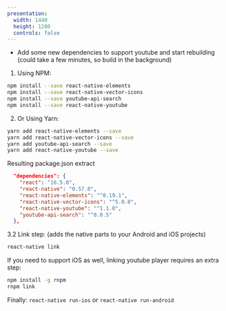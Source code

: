 ```yaml
---
presentation:
  width: 1440
  height: 1280
  controls: false
---
```


<!-- slide -->
- Add some new dependencies to support youtube and start rebuilding (could take a few minutes, so build in the background)

1. Using NPM:
```bash
npm install --save react-native-elements
npm install --save react-native-vector-icons
npm install --save youtube-api-search
npm install --save react-native-youtube
```

2. Or Using Yarn:
```bash
yarn add react-native-elements --save
yarn add react-native-vector-icons --save
yarn add youtube-api-search --save
yarn add react-native-youtube --save
```

Resulting package.json extract

```json
  "dependencies": {
    "react": "16.5.0",
    "react-native": "0.57.0",
    "react-native-elements": "^0.19.1",
    "react-native-vector-icons": "^5.0.0",
    "react-native-youtube": "^1.1.0",
    "youtube-api-search": "^0.0.5"
  },
```

3.2 Link step: (adds the native parts to your Android and iOS projects)
```bash
react-native link
```
If you need to support iOS as well, linking youtube player requires an extra step:
```bash
npm install -g rnpm
rnpm link
```

Finally: `react-native run-ios` or `react-native run-android`
